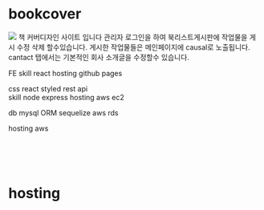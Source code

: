 # bookcover
<img src="https://img.shields.io/badge/logo-test-blue?logo=nodejs"/>
책 커버디자인 사이트 입니다
관리자 로그인을 하여 북리스트게시판에 작업물을 게시 수정 삭제 할수있습니다.
게시한 작업물들은 메인페이지에 causal로 노출됩니다.
cantact 탭에서는 기본적인 회사 소개글을 수정할수 있습니다.


FE 
  skill react
  hosting github pages

css react styled
rest api  
  skill node express
  hosting aws ec2
  
db 
  mysql ORM sequelize
  aws rds
  
  
hosting aws 






<br/>
<br/>
<br/>

# hosting
